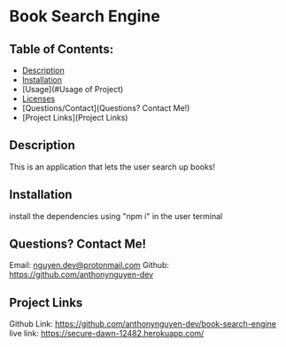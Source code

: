 # Book Search Engine

## Table of Contents:

- [Description](#Description)
- [Installation](#Installation)
- [Usage](#Usage of Project)
- [Licenses]()
- [Questions/Contact](Questions? Contact Me!)
- [Project Links](Project Links)

## Description

This is an application that lets the user search up books!

## Installation

install the dependencies using "npm i" in the user terminal

## Questions? Contact Me!

Email: nguyen.dev@protonmail.com
Github: https://github.com/anthonynguyen-dev

## Project Links

Github Link: https://github.com/anthonynguyen-dev/book-search-engine
live link: https://secure-dawn-12482.herokuapp.com/
